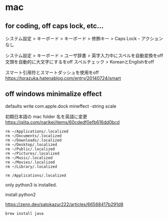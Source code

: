 # mac

## for coding, off caps lock, etc...

システム設定 > キーボード > キーボード > 修飾キー > Caps Lock - アクションなし

システム設定 > キーボード > ユーザ辞書 > 
英字入力中にスペルを自動変換をoff
文頭を自動的に大文字にするをoff
スペルチェック > KoreanとEnglishをoff

スマート引用符とスマートダッシュを使用をoff
https://torazuka.hatenablog.com/entry/20140724/smart

## off windows minimalize effect

defaults write com.apple.dock mineffect -string scale


初期日本語の mac folder 名を英語に変更
https://qiita.com/narikei/items/60cdedf0efb616dd0bcd

```
rm ~/Applications/.localized
rm ~/Documents/.localized
rm ~/Downloads/.localized
rm ~/Desktop/.localized
rm ~/Public/.localized
rm ~/Pictures/.localized
rm ~/Music/.localized
rm ~/Movies/.localized
rm ~/Library/.localized

rm /Applications/.localized
```

only python3 is installed.

install python2

https://zenn.dev/satokazur222/articles/66568417b291d8

```
brew install java
```



